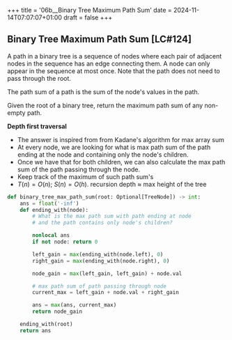 +++
title = '06b__Binary Tree Maximum Path Sum'
date = 2024-11-14T07:07:07+01:00
draft = false
+++
## Binary Tree Maximum Path Sum [LC#124]

A path in a binary tree is a sequence of nodes where each pair of adjacent nodes in the sequence has an edge connecting them. A node can only appear in the sequence at most once. Note that the path does not need to pass through the root.

The path sum of a path is the sum of the node's values in the path.

Given the root of a binary tree, return the maximum path sum of any non-empty path.

**Depth first traversal**
- The answer is inspired from  from Kadane's algorithm for max array sum
- At every node, we are looking for what is max path sum of the path ending at the node and containing only the node's children.
- Once we have that for both children, we can also calculate the max path sum of the path passing through the node.
- Keep track of the maximum of such path sum's
- $T(n) = O(n)$; $S(n) = O(h)$. recursion depth $\approx$ max height of the tree

```python
def binary_tree_max_path_sum(root: Optional[TreeNode]) -> int:
    ans = float('-inf')
    def ending_with(node):
        # What is the max path sum with path ending at node
        # and the path contains only node's children?

        nonlocal ans
        if not node: return 0

        left_gain = max(ending_with(node.left), 0)
        right_gain = max(ending_with(node.right), 0)

        node_gain = max(left_gain, left_gain) + node.val

        # max path sum of path passing through node
        current_max = left_gain + node.val + right_gain

        ans = max(ans, current_max)
        return node_gain

    ending_with(root)
    return ans
```
